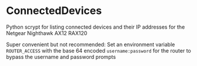 # ConnectedDevices

Python scrypt for listing connected devices and their IP addresses for the Netgear Nighthawk AX12 RAX120

Super convenient but not recommended:
Set an environment variable `ROUTER_ACCESS` with the base 64 encoded `username:password` for the router to bypass the username and password prompts

